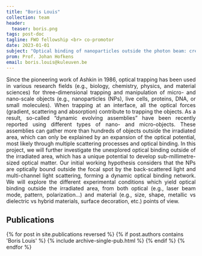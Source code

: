 ```yaml
---
title: "Boris Louis"
collection: team
header:
  teaser: boris.png
tags: post-doc
tagline: FWO fellowship <br> co-promotor
date: 2023-01-01
subject: "Optical binding of nanoparticles outside the photon beam: creation of primeval optical matter"
prom: Prof. Johan Hofkens
email: boris.louis@kuleuven.be
---
```

<p align= "justify">
Since the pioneering work of Ashkin in 1986, optical trapping has been used in various research fields (e.g., biology, chemistry, physics, and material sciences) for three-dimensional trapping and manipulation of micro- and nano-scale objects (e.g., nanoparticles (NPs), live cells, proteins, DNA, or small molecules). When trapping at an interface, all the optical forces (gradient, scattering and absorption) contribute to trapping the objects. As a result, so-called “dynamic evolving assemblies” have been recently reported using different types of nano- and micro-objects. These assemblies can gather more than hundreds of objects outside the irradiated area, which can only be explained by an expansion of the optical potential, most likely through multiple scattering processes and optical binding. In this project, we will further investigate the unexplored optical binding outside of the irradiated area, which has a unique potential to develop sub-millimetre-sized optical matter. Our initial working hypothesis considers that the NPs are optically bound outside the focal spot by the back-scattered light and multi-channel light scattering, forming a dynamic optical binding network. We will explore the different experimental conditions which yield optical binding outside the irradiated area, from both optical (e.g., laser beam mode, pattern, polarization...) and material (e.g., size, shape, metallic vs dielectric vs hybrid materials, surface decoration, etc.) points of view.

<h2> Publications </h2>
{% for post in site.publications reversed %}
  {% if post.authors contains 'Boris Louis' %}
    {% include archive-single-pub.html %}
  {% endif %}
{% endfor %}
